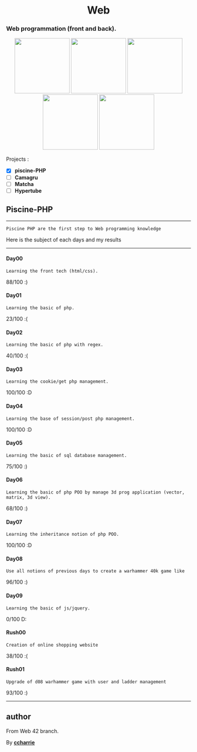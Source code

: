 <h1 align=center>Web</h1>
<h3>Web programmation (front and back).</h3>

<p align=center float="left">
    <a href="https://fr.wikipedia.org/wiki/Hypertext_Markup_Language"><img src="https://www.programmation-facile.com/wp-content/uploads/2014/03/html5.png" height="150" width="auto"></a>
 <a href="https://fr.wikipedia.org/wiki/Feuilles_de_style_en_cascade"><img src="https://humancoders-formations.s3.amazonaws.com/uploads/course/logo/70/thumb_bigger_formation-css3.png" height="150" width="auto"></a>
 <a href="https://fr.wikipedia.org/wiki/JavaScript"><img src="http://ecofemina.fr/wp-content/uploads/2016/03/js-logo.png" height="150" width="auto"></a>
 <a href="http://php.net/"><img src="http://inboxtechs.com/wp-content/uploads/2018/01/icon-php1-1.png" height="150" width="auto"></a>
  <a href="https://sql.sh/"><img src="https://www.concurrency.com/getmedia/e0f69a92-832a-4680-b8ae-a1e02407d80a/SQL-Database-(generic).png.aspx?width=256&height=256&ext=.png" height="150" width="auto"></a>
 </p>

Projects :
* [x] **piscine-PHP**
* [ ] **Camagru**
* [ ] **Matcha**
* [ ] **Hypertube**

## Piscine-PHP
***
```
Piscine PHP are the first step to Web programming knowledge
```
Here is the subject of each days and my results
***
#### Day00
```
Learning the front tech (html/css).
```
88/100 :)

#### Day01
```
Learning the basic of php.
```
23/100 :(

#### Day02
```
Learning the basic of php with regex.
```
40/100 :(

#### Day03
```
Learning the cookie/get php management.
```
100/100 :D

#### Day04
```
Learning the base of session/post php management.
```
100/100 :D

#### Day05
```
Learning the basic of sql database management.
```
75/100 :)

#### Day06
```
Learning the basic of php POO by manage 3d prog application (vector, matrix, 3d view).
```
68/100 :)

#### Day07
```
Learning the inheritance notion of php POO.
```
100/100 :D

#### Day08
```
Use all notions of previous days to create a warhammer 40k game like
```
96/100 :)

#### Day09
```
Learning the basic of js/jquery.
```
0/100 D:

#### Rush00
```
Creation of online shopping website
```
38/100 :(

#### Rush01
```
Upgrade of d08 warhammer game with user and ladder management
```
93/100 :)
***
## author

From Web 42 branch.

By [**ccharrie**](https://profile.intra.42.fr/users/ccharrie)
